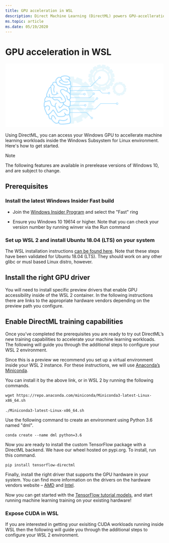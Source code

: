 ```yaml
---
title: GPU acceleration in WSL
description: Direct Machine Learning (DirectML) powers GPU-accelleration in Windows Subsystem for Linux
ms.topic: article
ms.date: 05/19/2020
---
```



# GPU acceleration in WSL

![Windows ML graphic](images/winml-graphic.png)


Using DirectML, you can access your Windows GPU to accellerate machine learning workloads inside the Windows Subsystem for Linux environment. Here's how to get started.


> [!NOTE]
> The following features are available in prerelease versions of Windows 10, and are subject to change.

## Prerequisites 

### Install the latest Windows Insider Fast build 

* Join the [Windows Insider Program](https://insider.windows.com/) and select the "Fast" ring 

* Ensure you Windows 10 19614 or higher. Note that you can check your version number by running winver via the Run command 

### Set up WSL 2 and install Ubuntu 18.04 (LTS) on your system

The WSL installation instructions [can be found here](https://docs.microsoft.com/windows/wsl/wsl2-install). Note that these steps have been validated for Ubuntu 18.04 (LTS). They should work on any other glibc or musl based Linux distro, however.

## Install the right GPU driver 

You will need to install specific preview drivers that enable GPU accessibility inside of the WSL 2 container. In the following instructions there are links to the appropriate hardware vendors depending on the preview path you configure.

## Enable DirectML training capabilities 

Once you’ve completed the prerequisites you are ready to try out DirectML’s new training capabilities to accelerate your machine learning workloads. The following will guide you through the additional steps to configure your WSL 2 environment. 

Since this is a preview we recommend you set up a virtual environment inside your WSL 2 instance. For these instructions, we will use [Anaconda’s Miniconda](https://docs.conda.io/en/latest/miniconda.html).

You can install it by the above link, or in WSL 2 by running the following commands. 

```
wget https://repo.anaconda.com/miniconda/Miniconda3-latest-Linux-x86_64.sh

./Miniconda3-latest-Linux-x86_64.sh
```

Use the following command to create an environment using Python 3.6 named "dml".

```
conda create --name dml python=3.6
```

Now you are ready to install the custom TensorFlow package with a DirectML backend. We have our wheel hosted on pypi.org. To install, run this command.

```
pip install tensorflow-directml
```

Finally, install the right driver that supports the GPU hardware in your system. You can find more information on the drivers on the hardware vendors website – [AMD](https://www.amd.com/en/support) and [Intel](https://downloadcenter.intel.com/). 

Now you can get started with the [TensorFlow tutorial models](https://github.com/tensorflow/docs/tree/master/site/en/r1), and start running machine learning training on your existing hardware! 

### Expose CUDA in WSL 

If you are interested in getting your exisiting CUDA workloads running inside WSL then the following will guide you through the additional steps to configure your WSL 2 environment. 